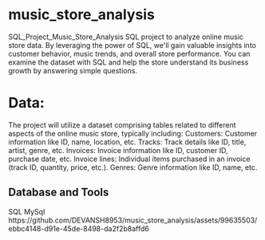 # music_store_analysis
<h>SQL_Project_Music_Store_Analysis</h>
SQL project to analyze online music store data. By leveraging the power of SQL, we'll gain valuable insights into customer behavior, music trends, and overall store performance. You can examine the dataset with SQL and help the store understand its business growth by answering simple questions.
<h1> Data: </h1>
The project will utilize a dataset comprising tables related to different aspects of the online music store, typically including: Customers: Customer information like ID, name, location, etc. Tracks: Track details like ID, title, artist, genre, etc. Invoices: Invoice information like ID, customer ID, purchase date, etc. Invoice lines: Individual items purchased in an invoice (track ID, quantity, price, etc.). Genres: Genre information like ID, name, etc.
<h2>Database and Tools</h2>
SQL 
MySql 
https://github.com/DEVANSH8953/music_store_analysis/assets/99635503/ebbc4148-d91e-45de-8498-da2f2b8affd6
